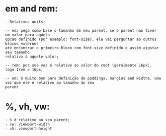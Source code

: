 # em and rem:

    - Relatives units;

    -- em: pega como base o tamanho de seu parent, se o parent nao tiver um valor para aquela
    opcao definido (por exemplo: font-size), ele vai perguntar ao outros blocos externos
    até encontrar o primeiro bloco com font-size definido e assim ajustar seu tamanho
    relativo à aquele valor;

    -- rem: por sua vez é relativo ao valor do root (geralmente 16px), logo 1rem = 16px;

    -- em: é muito bom para definição de paddings, margins and widths, uma vez que ele é relativo ao tamanho do seu
    parent

# %, vh, vw:

    - % é relativo ao seu parent;
    - vw: viewport-width
    - vh: viewport-height
